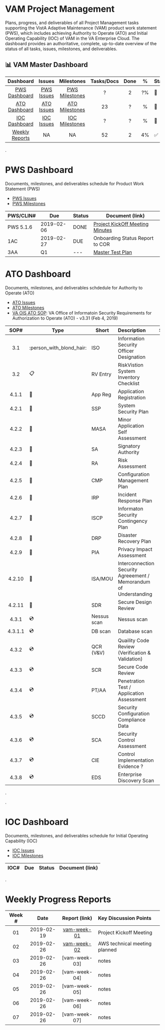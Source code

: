 # VAM Project Management

Plans, progress, and deliverables of all Project Management tasks supporting the VistA Adaptive Maintenance (VAM) product work statement (PWS), which includes achieving Authority to Operate (ATO) and Initial Operating Capability (IOC) of VAM in the VA Enterprise Cloud. The dashboard provides an authoritative, complete, up-to-date overview of the status of all tasks, issues, milestones, and deliverables.


## :bar_chart: VAM Master Dashboard 

| Dashboard | Issues | Milestones|Tasks/Docs | Done | % | Status |
|:---:|:---:|:---:|:---:|:---:|:---:|:---|
[PWS Dashboard](#pws-dahsboard)    | [PWS Issues](https://github.com/vistadataproject/VAM2ProjectManagement/issues?q=is%3Aopen+is%3Aissue+label%3APWS) | [PWS Milestones](https://github.com/vistadataproject/VAM2ProjectManagement/issues?q=is%3Aopen+is%3Aissue+milestone%3APWS-Scope)  | ?| 2 | ?% | :large_orange_diamond: | 
[ATO Dashboard](#ato-dashboard)    | [ATO Issues](https://github.com/vistadataproject/VAM2ProjectManagement/issues?q=is%3Aopen+is%3Aissue+label%3AATO) | [ATO Milestones](https://github.com/vistadataproject/VAM2ProjectManagement/issues?q=is%3Aopen+is%3Aissue+milestone%3AATO-Scope)  | 23 | ?| % | :red_circle: | 
[IOC Dashboard](#ioc-dashboard)    |  [IOC Issues](https://github.com/vistadataproject/VAM2ProjectManagement/issues?q=is%3Aopen+is%3Aissue+label%3AIOC)  |  [IOC Milestones](https://github.com/vistadataproject/VAM2ProjectManagement/issues?q=is%3Aopen+is%3Aissue+milestone%3AIOC-Scope) |  ? | ? | % | :red_circle: |
[Weekly Reports](#weekly-progress-reports)  | NA | NA | 52 | 2 | 4% | :white_check_mark:  | 



.

# PWS Dashboard
Documents, milestones, and deliverables schedule for Product Work Statement (PWS)

* [PWS Issues](https://github.com/vistadataproject/VAM2ProjectManagement/issues?q=is%3Aopen+is%3Aissue+label%3APWS)
* [PWS Milestones](https://github.com/vistadataproject/VAM2ProjectManagement/issues?q=is%3Aopen+is%3Aissue+milestone%3APWS-Scope)


|PWS/CLIN# | Due | Status | Document (link) |
|---|---|---|---|
|PWS 5.1.6 | 2019-02-06 | DONE | [Project KickOff Meeting Minutes](/Documents/Technical_Kickoff_Meeting/VAM2_Technical_Kickoff_Meeting_Notes_20190206.md) |
|1AC | 2019-02-27| DUE | Onboarding Status Report to COR |
|3AA | Q1 | --- | [Master Test Plan](/Documents/Master_Test_Plan.md) | 



# ATO Dashboard
Documents, milestones, and deliverables schdedule for Authority to Operate (ATO)

* [ATO Issues](https://github.com/vistadataproject/VAM2ProjectManagement/issues?q=is%3Aopen+is%3Aissue+label%3AATO)
* [ATO Milestones](https://github.com/vistadataproject/VAM2ProjectManagement/issues?q=is%3Aopen+is%3Aissue+milestone%3AATO-Scope) 
* [VA OIS ATO SOP](https://github.com/vistadataproject/VAM2ProjectManagement/blob/master/ATO/VA_OIS_ATO_SOP-2019.md#va-ois-ato-sop---2019): VA Office of Informatoin Security Requirements for Authorization to Operate (ATO) - v3.31 (Feb 4, 2019)

|SOP# | Type | Short| Description | Status
|:---:|----|---|:---|:---:|
3.1	    | :person_with_blond_hair: | ISO  | Information Security Officer Designation | ?
3.2	    | :clipboard: | RV Entry | RiskVistion System Inventory Checklist | ?
4.1.1	  | :page_facing_up: | App Reg	 | Application Registration |  ?
4.2.1	  | :page_facing_up: | SSP	| System Security Plan |  ?
4.2.2	  | :page_facing_up: | MASA	| Minor Application Self Assessment |  ?
4.2.3	  | :page_facing_up: | SA	  | Signatory Authority |  ?
4.2.4	  | :page_facing_up: | RA	  | Risk Assessment |  ?
4.2.5	  | :page_facing_up: | CMP	| Configuration Management Plan |  ?
4.2.6	  | :page_facing_up: | IRP	| Incident Response Plan |  ?
4.2.7	  | :page_facing_up: | ISCP	| Informaton Security Contingency Plan |  ?
4.2.8	  | :page_facing_up: | DRP	| Disaster Recovery Plan |  ?
4.2.9	  | :page_facing_up: | PIA	| Privacy Impact Assessment | ? 
4.2.10	| :page_facing_up: | ISA/MOU | Interconnection Security Agreeement / Memorandum of Understanding |  ?
4.2.11	| :page_facing_up: | SDR	| Secure Design Review |  ?
4.3.1	  |  :cd: |Nessus scan | Nessus scan |  ?
4.3.1.1	|  :cd:  | DB scan	| Database scan |  ?
4.3.2	  |  :cd:  | QCR (V&V) | Quaility Code Review (Verification & Validation) |  ?
4.3.3	  |  :cd:  | SCR	 | Secure Code Review |  ?
4.3.4	  |  :cd:  | PT/AA | Penetration Test / Application Assessment |  ?
4.3.5	  |  :cd:  | SCCD	| Security Configuration Compliance Data |  ?
4.3.6	  |  :cd:  | SCA	| Security Control Assessment |  ?
4.3.7	  |  :cd:  | CIE	| Control Implementation Evidence  ?| 
4.3.8	  |  :cd:  | EDS | Enterprise Discovery Scan |  ?

.


.

# IOC Dashboard
Documents, milestones, and deliverables schedule for Initial Operating Capability (IOC)

* [IOC Issues](https://github.com/vistadataproject/VAM2ProjectManagement/issues?q=is%3Aopen+is%3Aissue+label%3AIOC)
* [IOC Milestones](https://github.com/vistadataproject/VAM2ProjectManagement/issues?q=is%3Aopen+is%3Aissue+milestone%3AIOC-Scope)

|IOC# | Due | Status | Document (link) |
|---|---|---|---|




.
# Weekly Progress Reports
|Week #  | Date  | Report (link) | Key Discussion Points|
|:---:|:---:|:---:|:---|
| 01 |2019-02-19 |  [vam-week-01](/Documents/weekly_meeting_minutes/vam-week-01-20190219.md) | Project Kickoff Meeting |
| 02 |2019-02-26 |  [vam-week-02](/Documents/weekly_meeting_minutes/vam-week-02-20190226.md) | AWS technical meeting planned  |
| 03 |2019-02-26 |  [vam-week-03] | notes  |
| 04 |2019-02-26 |  [vam-week-04] | notes  |
| 05 |2019-02-26 |  [vam-week-05] | notes  |
| 06 |2019-02-26 |  [vam-week-06] | notes  |
| 07 |2019-02-26 |  [vam-week-07] | notes  |














